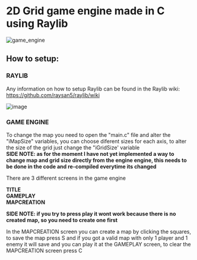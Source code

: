 # 2D Grid game engine made in C using Raylib  

![game_engine](https://github.com/user-attachments/assets/b8acb225-d9e5-4d1e-a3b9-77a62c07513a)

## How to setup:  
 
### RAYLIB

Any information on how to setup Raylib can be found in the Raylib wiki: https://github.com/raysan5/raylib/wiki  

![image](https://github.com/user-attachments/assets/70357d5f-af3f-4687-84d1-11e1d46e8233)

### GAME ENGINE

To change the map you need to open the "main.c" file and alter the "iMapSize" variables, you can choose diferent sizes for each axis, to alter the size of the grid just change the "iGridSize' variable  
**SIDE NOTE: as for the moment I have not yet implemented a way to change map and grid size directly from the engine engine, this needs to be done in the code and re-compiled everytime its changed**

There are 3 different screens in the game engine  
  
**TITLE  
GAMEPLAY  
MAPCREATION**  
 
**SIDE NOTE: if you try to press play it wont work because there is no created map, so you need to create one first**  
  
In the MAPCREATION screen you can create a map by clicking the squares, to save the map press S and if you got a valid map with only 1 player and 1 enemy it will save and you can play it at the GAMEPLAY screen, to clear the MAPCREATION screen press C
